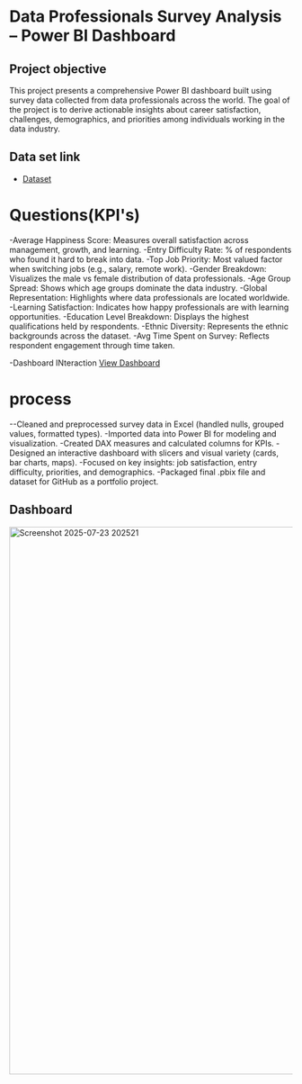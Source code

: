 # Data Professionals Survey Analysis – Power BI Dashboard
## Project objective
This project presents a comprehensive Power BI dashboard built using survey data collected from data professionals across the world. The goal of the project is to derive actionable insights about career satisfaction, challenges, demographics, and priorities among individuals working in the data industry.

## Data set link
- <a href="https://github.com/Meghanaaaaaaaaaaaaa/Power-bi-dashboard/blob/main/Power%20BI%20-%20Final%20Project.xlsx">Dataset</a>

# Questions(KPI's)
-Average Happiness Score: Measures overall satisfaction across management, growth, and learning.
-Entry Difficulty Rate: % of respondents who found it hard to break into data.
-Top Job Priority: Most valued factor when switching jobs (e.g., salary, remote work).
-Gender Breakdown: Visualizes the male vs female distribution of data professionals.
-Age Group Spread: Shows which age groups dominate the data industry.
-Global Representation: Highlights where data professionals are located worldwide.
-Learning Satisfaction: Indicates how happy professionals are with learning opportunities.
-Education Level Breakdown: Displays the highest qualifications held by respondents.
-Ethnic Diversity: Represents the ethnic backgrounds across the dataset.
-Avg Time Spent on Survey: Reflects respondent engagement through time taken.

-Dashboard INteraction <a href="https://github.com/Meghanaaaaaaaaaaaaa/Power-bi-dashboard/blob/main/Data%20professional%20Survey%20project%20power%20bi.pbix">View Dashboard</a>

# process
--Cleaned and preprocessed survey data in Excel (handled nulls, grouped values, formatted types).
-Imported data into Power BI for modeling and visualization.
-Created DAX measures and calculated columns for KPIs.
-Designed an interactive dashboard with slicers and visual variety (cards, bar charts, maps).
-Focused on key insights: job satisfaction, entry difficulty, priorities, and demographics.
-Packaged final .pbix file and dataset for GitHub as a portfolio project.

## Dashboard
<img width="1919" height="973" alt="Screenshot 2025-07-23 202521" src="https://github.com/user-attachments/assets/11857149-6bf0-4b47-85dc-e97c40a4bc41" />
